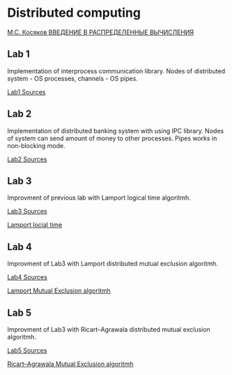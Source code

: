 # Distributed computing

[М.С. Косяков ВВЕДЕНИЕ В РАСПРЕДЕЛЕННЫЕ ВЫЧИСЛЕНИЯ](https://books.ifmo.ru/file/pdf/1551.pdf)

## Lab 1

Implementation of interprocess communication library. Nodes of distributed system - OS processes, channels - OS pipes.


[Lab1 Sources](https://github.com/arsnazarenko/distributed-computing/tree/master/lab1)

## Lab 2

Implementation of distributed banking system with using IPC library. Nodes of system can send amount of money to other processes. Pipes works in non-blocking mode.

[Lab2 Sources](https://github.com/arsnazarenko/distributed-computing/tree/master/lab2)


## Lab 3

Improvment of previous lab with Lamport logical time algoritmh.


[Lab3 Sources](https://github.com/arsnazarenko/distributed-computing/tree/master/lab3)

[Lamport locial time](https://www.educative.io/answers/what-are-lamport-clocks)
## Lab 4

Improvment of Lab3 with Lamport distributed mutual exclusion algoritmh.


[Lab4 Sources](https://github.com/arsnazarenko/distributed-computing/tree/master/lab4)

[Lamport Mutual Exclusion algoritmh](https://www.tutorialspoint.com/lamportis-algorithm-for-mutual-exclusion-in-distributed-system)

## Lab 5

Improvment of Lab3 with Ricart–Agrawala distributed mutual exclusion algoritmh.


[Lab5 Sources](https://github.com/arsnazarenko/distributed-computing/tree/master/lab5)

[Ricart–Agrawala Mutual Exclusion algoritmh](https://people.cs.rutgers.edu/~pxk/417/notes/10-mutex.html)



